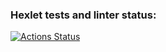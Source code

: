 ### Hexlet tests and linter status:
[![Actions Status](https://github.com/sherbachoc/frontend-project-44/actions/workflows/hexlet-check.yml/badge.svg)](https://github.com/sherbachoc/frontend-project-44/actions)
